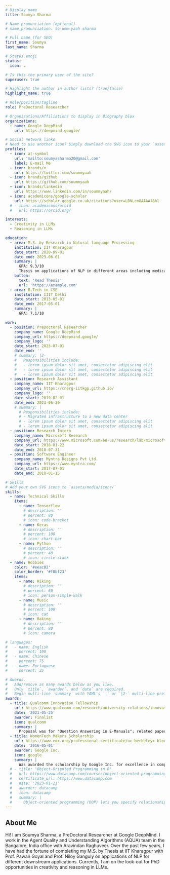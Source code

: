 ```yaml
---
# Display name
title: Soumya Sharma

# Name pronunciation (optional)
# name_pronunciation: so-umm-yaah sharma

# Full name (for SEO)
first_name: Soumya
last_name: Sharma

# Status emoji
status:
  icon: ☕️

# Is this the primary user of the site?
superuser: true

# Highlight the author in author lists? (true/false)
highlight_name: true

# Role/position/tagline
role: PreDoctoral Researcher

# Organizations/Affiliations to display in Biography blox
organizations:
  - name: Google DeepMind
    url: https://deepmind.google/

# Social network links
# Need to use another icon? Simply download the SVG icon to your `assets/media/icons/` folder.
profiles:
  - icon: at-symbol
    url: 'mailto:soumyasharma20@gmail.com'
    label: E-mail Me
  - icon: brands/x
    url: https://twitter.com/soummyaah
  - icon: brands/github
    url: https://github.com/soummyaah
  - icon: brands/linkedin
    url: https://www.linkedin.com/in/soummyaah/
  - icon: academicons/google-scholar
    url: https://scholar.google.co.uk/citations?user=LBNLcm8AAAAJ&hl
  # - icon: academicons/orcid
  #   url: https://orcid.org/

interests:
  - Creativity in LLMs
  - Reasoning in LLMs

education:
  - area: M.S. by Research in Natural language Processing
    institution: IIT Kharagpur
    date_start: 2020-09-01
    date_end: 2023-06-01
    summary: |
      GPA: 9.3/10
      Thesis on applications of NLP in different areas including medical and financial domain. Supervised by [Prof. Pawan Goyal](https://cse.iitkgp.ac.in/~pawang/) and [Prof. Niloy Ganguly](http://www.facweb.iitkgp.ac.in/~niloy/). 
    button:
      text: 'Read Thesis'
      url: 'https://example.com'
  - area: B.Tech in CSE
    institution: IIIT Delhi
    date_start: 2013-05-01
    date_end: 2017-05-01
    summary: |
      GPA: 7.1/10

work:
  - position: PreDoctoral Researcher
    company_name: Google DeepMind
    company_url: https://deepmind.google/
    company_logo: ''
    date_start: 2023-07-01
    date_end: ''
    # summary: |2-
    #   Responsibilities include:
    #   - lorem ipsum dolor sit amet, consectetur adipiscing elit
    #   - lorem ipsum dolor sit amet, consectetur adipiscing elit
    #   - lorem ipsum dolor sit amet, consectetur adipiscing elit
  - position: Research Assistant
    company_name: IIT Kharagpur
    company_url: https://cnerg-iitkgp.github.io/
    company_logo: ''
    date_start: 2019-02-01
    date_end: 2023-06-30
    # summary: |
      # Responsibilities include:
      # - Migrated infrastructure to a new data center
      # - lorem ipsum dolor sit amet, consectetur adipiscing elit
      # - lorem ipsum dolor sit amet, consectetur adipiscing elit
  - position: Research Intern
    company_name: Microsoft Research
    company_url: https://www.microsoft.com/en-us/research/lab/microsoft-research-india/
    date_start: 2018-01-22
    date_end: 2018-07-31
  - position: Software Engineer
    company_name: Myntra Designs Pvt Ltd.
    company_url: https://www.myntra.com/
    date_start: 2017-07-01
    date_end: 2018-01-15

# Skills
# Add your own SVG icons to `assets/media/icons/`
skills:
  - name: Technical Skills
    items:
      - name: Tensorflow
        # description: ''
        # percent: 80
        # icon: code-bracket
      - name: Keras
        # description: ''
        # percent: 100
        # icon: chart-bar
      - name: Python
        # description: ''
        # percent: 40
        # icon: circle-stack
  - name: Hobbies
    color: '#eeac02'
    color_border: '#f0bf23'
    items:
      - name: Hiking
        # description: ''
        # percent: 60
        # icon: person-simple-walk
      - name: Music
        # description: ''
        # percent: 100
        # icon: cat
      - name: Baking
        # description: ''
        # percent: 80
        # icon: camera

# languages:
#   - name: English
#     percent: 100
#   - name: Chinese
#     percent: 75
#   - name: Portuguese
#     percent: 25

# Awards.
#   Add/remove as many awards below as you like.
#   Only `title`, `awarder`, and `date` are required.
#   Begin multi-line `summary` with YAML's `|` or `|2-` multi-line prefix and indent 2 spaces below.
awards:
  - title: Qualcomm Innovation Fellowship
    url: https://www.qualcomm.com/research/university-relations/innovation-fellowship/2021-india
    date: '2021-05-25'
    awarder: Finalist
    icon: qualcomm
    summary: |
      Proposal was for "Question Answering in E-Manuals"; related paper published in EMNLP 2021
  - title: WomenTech Makers Scholarship
    url: https://www.edx.org/professional-certificate/uc-berkeleyx-blockchain-fundamentals
    date: '2016-05-01'
    awarder: Google Inc.
    icon: google
    summary: |
      Was awarded the scholarship by Google Inc. for excellence in computer science, leadership, and passion for technology.
  # - title: 'Object-Oriented Programming in R'
  #   url: https://www.datacamp.com/courses/object-oriented-programming-with-s3-and-r6-in-r
  #   certificate_url: https://www.datacamp.com
  #   date: '2023-01-21'
  #   awarder: datacamp
  #   icon: datacamp
  #   summary: |
  #     Object-oriented programming (OOP) lets you specify relationships between functions and the objects that they can act on, helping you manage complexity in your code. This is an intermediate level course, providing an introduction to OOP, using the S3 and R6 systems. S3 is a great day-to-day R programming tool that simplifies some of the functions that you write. R6 is especially useful for industry-specific analyses, working with web APIs, and building GUIs.
---
```


## About Me
Hi! I am Soumya Sharma, a PreDoctoral Researcher at Google DeepMind. I work in the Agent Quality and Understanding Algorithms (AQUA) team in the Bangalore, India office with Aravindan Raghuveer. Over the past few years, I have had the fortune of completing my M.S. by Thesis at IIT Kharagpur with Prof. Pawan Goyal and Prof. Niloy Ganguly on applications of NLP for different downstream applications. Currently, I am on the look-out for PhD opportunities in creativity and reasoning in LLMs.
